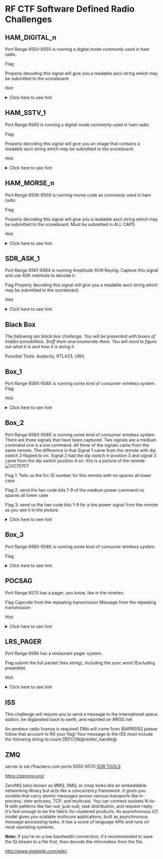# RF CTF Software Defined Radio Challenges


## HAM_DIGITAL_n

Port Range 6550-6555 is running a digital mode commonly used in ham radio.

Flag

Properly decoding this signal will give you a readable ascii string which may be submitted to the scoreboard.

Hint
<details>
  <summary>Click here to see hint</summary>
Commonly available ham radio software can be used to decode this.  Examples include: fldigi, qsstv, direwolf, minimodem, wsjtx
</details>

## HAM_SSTV_1

Port Range 6560 is running a digital mode commonly used in ham radio.

Flag

Properly decoding this signal will give you an image that contains a readable ascii string which may be submitted to the scoreboard.

Hint
<details>
  <summary>Click here to see hint</summary>
Commonly available ham radio software can be used to decode this.  Examples include: fldigi, qsstv, direwolf, minimodem, wsjtx
</details>

## HAM_MORSE_n

Port Range 6556-6559 is running morse code as commonly used in ham radio.

Flag

Properly decoding this signal will give you a readable ascii string which may be submitted to the scoreboard. Must be submitted in ALL CAPS.

Hint
<details>
  <summary>Click here to see hint</summary>
.. ..-. ....... -.-- --- ..- ....... -.-. .- -. ....... .-. . .- -.. ....... - .... .. ... ....... -.-- --- ..- ....... -.. --- -. - ....... -. . . -.. ....... .- ....... .... .. -. -
</details>


## SDR_ASK_1

Port Range 6561-6564 is running Amplitude Shift Keying.  Capture this signal and use ASK methods to decode it.

Flag
Properly decoding this signal will give you a readable ascii string which may be submitted to the scoreboard.


Hint
<details>
  <summary>Click here to see hint</summary>
You are doing this manually, software examples include audacity, urh, inspectrum, and baudline.
</details>


## Black Box

*The following are black box challenge.  You will be presented with boxes of hidden possibilities.  Sniff them and enumerate them.  You will need to figure out what it is and how it is doing it.*

Possible Tools: Audacity, RTL433, URH,

## Box_1

Port Range 658X-658X is running some kind of consumer wireless system.
Flag


Hint
<details>
  <summary>Click here to see hint</summary>
This is a 2GIG device, alarms should be going off.
</details>

## Box_2

Port Range 658X-658X is running some kind of consumer wireless system.
There are three signals that have been captured.
Two signals are a medium command one is a low command.
All three of the signals came from the same remote. The difference is that Signal 1 came from the remote with dip switch 2 flipped to on. Signal 2 had the dip switch in position 3 and signal 3 came from the dip switch position 4 on.
this is a picture of the remote:
![UC7070T](https://raw.githubusercontent.com/rfhs/rfhs-wiki/master/files/images/UC7070T.jpg)

Flag 1: Tells us the fcc ID number for this remote with no spaces all lower case

Flag 2: send the hex code bits 1-9 of the medium power command no spaces all lower case

Flag 3: send us the hex code bits 1-9 for a low power signal from the remote as you see it in the picture.

<details>
  <summary>Click here to see hint</summary>
Hint
Everything you need is in the picture.  No, seriously.
</details>

## Box_3

Port Range 658X-658X is running some kind of consumer wireless system.

Flag

<details>
  <summary>Click here to see hint</summary>
Hint
The device locks and unlocks.
</details>

## POCSAG

Port Range 6570 has a pager, you know, like in the nineties.

Flag
Capcode from the repeating transmission
Message from the repeating transmission

Hint
<details>
  <summary>Click here to see hint</summary>
Check out some tutorials on decoding pagers.
</details>

## LRS_PAGER

Port Range 6566 has a restaurant pager system.

Flag
submit the full packet (hex string), including the sync word (Excluding preamble)

Hint
<details>
  <summary>Click here to see hint</summary>
Not all pagers use POCSAG.
</details>


## ISS

This challenge will require you to send a message to the international space station, be digipeated back to earth, and reported on ARISS.net

An amateur radio license is required!
DMs will come from @APRSISS please follow that account to RX your flag!
Your message to the ISS must include the following string to count DEFCON@twitter_handle@














## ZMQ
server is sdr.rfhackers.com ports 6550-6570
[SDR TOOLS](https://github.com/rfhs/rfctf-sdr-tools)



https://zeromq.org/

ZeroMQ (also known as ØMQ, 0MQ, or zmq) looks like an embeddable networking library but acts like a concurrency framework. It gives you sockets that carry atomic messages across various transports like in-process, inter-process, TCP, and multicast. You can connect sockets N-to-N with patterns like fan-out, pub-sub, task distribution, and request-reply. It's fast enough to be the fabric for clustered products. Its asynchronous I/O model gives you scalable multicore applications, built as asynchronous message-processing tasks. It has a score of language APIs and runs on most operating systems.

**Note:** If you're on a low bandwidth connection, it's recommended to save the IQ stream to a file first, then decode the information from the file.

http://www.sigidwiki.com/wiki/
